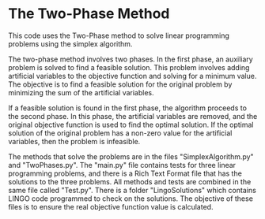 # The Two-Phase Method
This code uses the Two-Phase method to solve linear programming problems using the simplex algorithm.

The two-phase method involves two phases. In the first phase, an auxiliary problem is solved to find a feasible solution.
This problem involves adding artificial variables to the objective function and solving for a minimum value.
The objective is to find a feasible solution for the original problem by minimizing the sum of the artificial variables.

If a feasible solution is found in the first phase, the algorithm proceeds to the second phase.
In this phase, the artificial variables are removed, and the original objective function is used to find the optimal solution.
If the optimal solution of the original problem has a non-zero value for the artificial variables, then the problem is infeasible.

The methods that solve the problems are in the files "SimplexAlgorithm.py" and "TwoPhases.py". 
The "main.py" file contains tests for three linear programming problems, and there is a Rich Text Format file that has the solutions to the three problems. 
All methods and tests are combined in the same file called "Test.py". There is a folder "LingoSolutions" which contains LINGO code programmed to check on the solutions. The objective of these files is to ensure the real objective function value is calculated.
